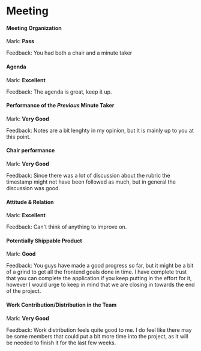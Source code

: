 # Meeting

#### Meeting Organization

Mark: **Pass**

Feedback: You had both a chair and a minute taker


#### Agenda 

Mark: **Excellent**

Feedback: The agenda is great, keep it up.


#### Performance of the *Previous* Minute Taker

Mark: **Very Good**

Feedback: Notes are a bit lenghty in my opinion, but it is mainly up to you at this point.


#### Chair performance

Mark: **Very Good**

Feedback: Since there was a lot of discussion about the rubric the timestamp might not have been followed as much, but in general the discussion was good.


#### Attitude & Relation

Mark: **Excellent**

Feedback: Can't think of anything to improve on.


#### Potentially Shippable Product

Mark: **Good**

Feedback: You guys have made a good progress so far, but it might be a bit of a grind to get all the frontend goals done in time. I have complete trust that you can complete the application if you keep putting in the effort for it, however I would urge to keep in mind that we are closing in towards the end of the project.


#### Work Contribution/Distribution in the Team

Mark: **Very Good**

Feedback: Work distribution feels quite good to me. I do feel like there may be some members that could put a bit more time into the project, as it will be needed to finish it for the last few weeks.


